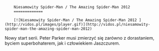 
        Niesamowity Spider-Man / The Amazing Spider-Man 2012 
        =============
        
        [![Niesamowity Spider-Man / The Amazing Spider-Man 2012 ](http://vidos.pl/images/player.gif)](http://vidos.pl/niesamowity-spider-man-the-amazing-spider-man-2012)
        
        
 Nowy start serii. Peter Parker musi zmierzyć się zarówno z dorastaniem, byciem superbohaterem, jak i człowiekiem Jaszczurem.
    